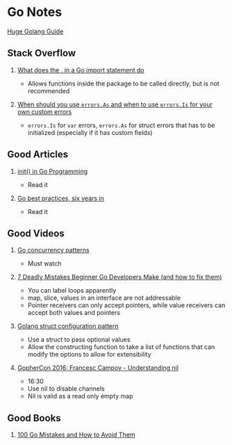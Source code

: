 # Go Notes

[Huge Golang Guide](https://docs.google.com/document/d/1Zb9GCWPKeEJ4Dyn2TkT-O3wJ8AFc-IMxZzTugNCjr-8/edit?pli=1)

## Stack Overflow

1. [What does the . in a Go import statement do](https://stackoverflow.com/a/6478990)
    - Allows functions inside the package to be called directly, but is not recommended

1. [When should you use `errors.As` and when to use `errors.Is` for your own custom errors](https://stackoverflow.com/a/76918940)
    - `errors.Is` for `var` errors, `errors.As` for struct errors that has to be initialized (especially if it has custom fields)

## Good Articles

1. [init() in Go Programming](https://david-yappeter.medium.com/init-in-go-programming-31e2c2bc2371)
    - Read it

1. [Go best practices, six years in](https://peter.bourgon.org/go-best-practices-2016/)
    - Read it

## Good Videos

1. [Go concurrency patterns](https://youtu.be/f6kdp27TYZs?si=DqVBjbLDGg31j8XK)
    - Must watch

1. [7 Deadly Mistakes Beginner Go Developers Make (and how to fix them)](https://www.youtube.com/watch?v=biGr232TBwc)
    - You can label loops apparently
    - map, slice, values in an interface are not addressable
    - Pointer receivers can only accept pointers, while value receivers can accept both values and pointers

1. [Golang struct configuration pattern](https://www.youtube.com/watch?v=MDy7JQN5MN4)
    - Use a struct to pass optional values
    - Allow the constructing function to take a list of functions that can modify the options to allow for extensibility

1. [GopherCon 2016: Francesc Campoy - Understanding nil](https://www.youtube.com/watch?v=ynoY2xz-F8s)
    - 16:30
    - Use nil to disable channels
    - Nil is valid as a read only empty map

## Good Books

1. [100 Go Mistakes and How to Avoid Them](https://100go.co/)
